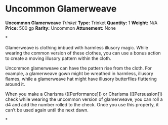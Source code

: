 # Uncommon Glamerweave

**Uncommon Glamerweave**
_Trinket_
**Type:** Trinket
**Quantity:** 1
**Weight:** N/A
**Price:** 500 gp
**Rarity:** Uncommon
**Attunement:** None

*<p>Glamerweave is clothing imbued with harmless illusory magic. While wearing the common version of these clothes, you can use a bonus action to create a moving illusory pattern within the cloth.

Uncommon glamerweave can have the pattern rise from the cloth. For example, a glamerweave gown might be wreathed in harmless, illusory flames, while a glamerweave hat might have illusory butterflies fluttering around it.

When you make a Charisma ([[Performance]]) or Charisma ([[Persuasion]]) check while wearing the uncommon version of glamerweave, you can roll a d4 and add the number rolled to the check. Once you use this property, it can’t be used again until the next dawn.</p>*